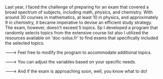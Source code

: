 Last year, I faced the challenge of preparing for an exam that covered a broad spectrum of subjects, including math, physics, and chemistry. With around 30 courses in mathematics, at least 10 in physics, and approximately 9 in chemistry, it became imperative to devise an efficient study strategy. The exam, however, doesn't exceed 5 topics.
Sp I developed a program that randomly selects topics from the extensive course list also I utilized the resources available on 'doc-solus.fr' to find exams that specifically included the selected topics.

---> Feel free to modify the program to accommodate additional topics.


---> You can adjust the variables based on your specific needs.


---> And if the exam is approaching soon, well, you know what to do!


